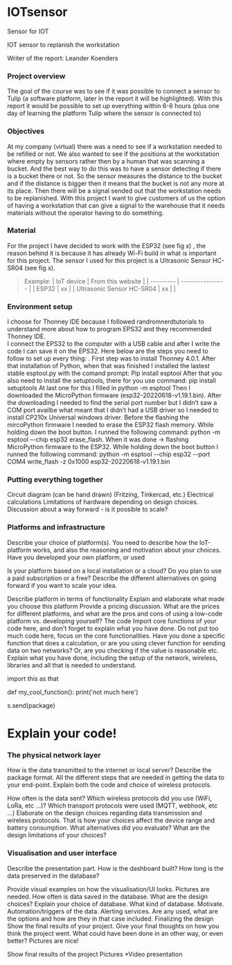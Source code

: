 # IOTsensor
Sensor for IOT

IOT sensor to replanish the workstation

Writer of the report: Leander Koenders


### Project overview
The goal of the course was to see if it was possible to connect a sensor to Tulip (a software platform, later in the report it will be highlighted). With this report it would be possible to set up everything within 6-8 hours (plus one day of learning the platform Tulip where the sensor is connected to)


### Objectives
At my company (virtual) there was a need to see if a workstation needed to be refilled or not. We also wanted to see if the positions at the workstation where empty by sensors rather then by a human that was scanning a bucket. And the best way to do this was to have a sensor detecting if there is a bucket there or not. So the sensor measures the distance to the bucket and if the distance is bigger then it means that the bucket is not any more at its place. Then there will be a signal sended out that the workstation needs to be replanished. 
With this project I want to give customers of us the option of having a workstation that can give a signal to the warehouse that it needs materials without the operator having to do something. 

### Material
For the project I have decided to work with the ESP32 (see fig x) , the reason behind it is because it has already Wi-Fi build in what is important for this project. The sensor I used for this project is a Ultrasonic Sensor HC-SR04 (see fig x).  

> Example:
>| IoT device | From this website         |
>| --------- | ---------------- |
>| ESP32     | xx          |
>| Ultrasonic Sensor HC-SR04   | xx |
>| 

### Environment setup
I choose for Thonney IDE because I followed randromnerdtutorials to understand more about how to program EPS32 and they recommended Thonney IDE.  
I connect the EPS32 to the computer with a USB cable and after I write the code I can save it on the EPS32.
Here below are the steps you need to follow to set up every thing: .
First step was to install Thonney 4.0.1. After that installation of Python, when that was finished I installed the lastest stable esptool.py with the comand prompt: Pip install esptool 
After that you also need to install the setuptools, there for you use command: pip install setuptools
At last one for this I filled in python -m esptool
Then I downloaded the MicroPython firmware (esp32-20220618-v1.19.1.bin). After the downloading I needed to find the serial port number but I didn’t saw a COM port availbe what meant that I didn’t had a USB driver so I needed to install CP210x Universal windows driver. 
Before the flashing the mircoPython firmware I needed to erase the ESP32 flash memory. While holding down the boot button. I runned the following command: python -m esptool –-chip esp32 erase_flash. When it was done -> flashing MicroPython firmware to the ESP32. 
While holding down the boot button I runned the following command:  python -m esptool --chip esp32 --port COM4 write_flash -z 0x1000 esp32-20220618-v1.19.1.bin



### Putting everything together
 Circuit diagram (can be hand drawn) (Fritzing, Tinkercad, etc.)
 Electrical calculations
 Limitations of hardware depending on design choices.
 Discussion about a way forward - is it possible to scale?
 
 
### Platforms and infrastructure
Describe your choice of platform(s). You need to describe how the IoT-platform works, and also the reasoning and motivation about your choices. Have you developed your own platform, or used

Is your platform based on a local installation or a cloud? Do you plan to use a paid subscription or a free? Describe the different alternatives on going forward if you want to scale your idea.

 Describe platform in terms of functionality
 Explain and elaborate what made you choose this platform
 Provide a pricing discussion. What are the prices for different platforms, and what are the pros and cons of using a low-code platform vs. developing yourself?
The code
Import core functions of your code here, and don't forget to explain what you have done. Do not put too much code here, focus on the core functionalities. Have you done a specific function that does a calculation, or are you using clever function for sending data on two networks? Or, are you checking if the value is reasonable etc. Explain what you have done, including the setup of the network, wireless, libraries and all that is needed to understand.

import this as that

def my_cool_function():
    print('not much here')

s.send(package)

# Explain your code!


### The physical network layer
How is the data transmitted to the internet or local server? Describe the package format. All the different steps that are needed in getting the data to your end-point. Explain both the code and choice of wireless protocols.

 How often is the data sent?
 Which wireless protocols did you use (WiFi, LoRa, etc ...)?
 Which transport protocols were used (MQTT, webhook, etc ...)
 Elaborate on the design choices regarding data transmission and wireless protocols. That is how your choices affect the device range and battery consumption.
 What alternatives did you evaluate?
 What are the design limitations of your choices?


### Visualisation and user interface
Describe the presentation part. How is the dashboard built? How long is the data preserved in the database?

 Provide visual examples on how the visualisation/UI looks. Pictures are needed.
 How often is data saved in the database. What are the design choices?
 Explain your choice of database. What kind of database. Motivate.
 Automation/triggers of the data.
 Alerting services. Are any used, what are the options and how are they in that case included.
Finalizing the design
Show the final results of your project. Give your final thoughts on how you think the project went. What could have been done in an other way, or even better? Pictures are nice!

 Show final results of the project
 Pictures
 *Video presentation
